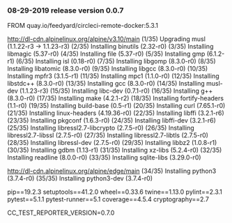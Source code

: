 ### 08-29-2019 release version 0.0.7

FROM quay.io/feedyard/circleci-remote-docker:5.3.1

http://dl-cdn.alpinelinux.org/alpine/v3.10/main
(1/35) Upgrading musl (1.1.22-r3 -> 1.1.23-r3)
(2/35) Installing binutils (2.32-r0)
(3/35) Installing libmagic (5.37-r0)
(4/35) Installing file (5.37-r0)
(5/35) Installing gmp (6.1.2-r1)
(6/35) Installing isl (0.18-r0)
(7/35) Installing libgomp (8.3.0-r0)
(8/35) Installing libatomic (8.3.0-r0)
(9/35) Installing libgcc (8.3.0-r0)
(10/35) Installing mpfr3 (3.1.5-r1)
(11/35) Installing mpc1 (1.1.0-r0)
(12/35) Installing libstdc++ (8.3.0-r0)
(13/35) Installing gcc (8.3.0-r0)
(14/35) Installing musl-dev (1.1.23-r3)
(15/35) Installing libc-dev (0.7.1-r0)
(16/35) Installing g++ (8.3.0-r0)
(17/35) Installing make (4.2.1-r2)
(18/35) Installing fortify-headers (1.1-r0)
(19/35) Installing build-base (0.5-r1)
(20/35) Installing curl (7.65.1-r0)
(21/35) Installing linux-headers (4.19.36-r0)
(22/35) Installing libffi (3.2.1-r6)
(23/35) Installing pkgconf (1.6.3-r0)
(24/35) Installing libffi-dev (3.2.1-r6)
(25/35) Installing libressl2.7-libcrypto (2.7.5-r0)
(26/35) Installing libressl2.7-libssl (2.7.5-r0)
(27/35) Installing libressl2.7-libtls (2.7.5-r0)
(28/35) Installing libressl-dev (2.7.5-r0)
(29/35) Installing libbz2 (1.0.8-r1)
(30/35) Installing gdbm (1.13-r1)
(31/35) Installing xz-libs (5.2.4-r0)
(32/35) Installing readline (8.0.0-r0)
(33/35) Installing sqlite-libs (3.29.0-r0)

http://dl-cdn.alpinelinux.org/alpine/edge/main
(34/35) Installing python3 (3.7.4-r0)
(35/35) Installing python3-dev (3.7.4-r0)

pip==19.2.3
setuptools==41.2.0
wheel==0.33.6
twine==1.13.0
pylint==2.3.1
pytest==5.1.1
pytest-runner==5.1
coverage==4.5.4
cryptography==2.7

CC_TEST_REPORTER_VERSION=0.7.0
